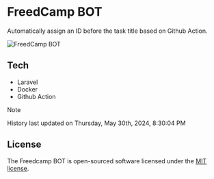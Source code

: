 # FreedCamp BOT

Automatically assign an ID before the task title based on Github Action.

![FreedCamp BOT](https://repository-images.githubusercontent.com/737932867/7d34798b-2680-471c-b089-a78a718d3d6a)

## Tech

- Laravel
- Docker
- Github Action

> [!NOTE]  
> History last updated on Thursday, May 30th, 2024, 8:30:04 PM

## License

The Freedcamp BOT is open-sourced software licensed under the [MIT license](https://opensource.org/licenses/MIT).
